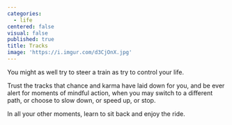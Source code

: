 ```yaml
---
categories:
  - life
centered: false
visual: false
published: true
title: Tracks
image: 'https://i.imgur.com/d3CjOnX.jpg'
---
```

You might as well
try to steer a train
as try to control 
your life.

Trust the tracks
that chance and karma
have laid down for you,
and be ever alert 
for moments of mindful action,
when you may switch 
to a different path,
or choose to slow down,
or speed up,
or stop.

In all your other moments,
learn to sit back
and enjoy the ride.
